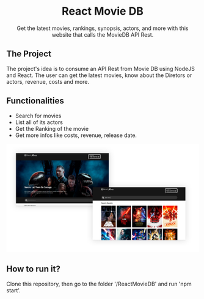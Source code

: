 <h1 align="center">React Movie DB</h1>
<p align="center">Get the latest movies, rankings, synopsis, actors, and more with this website that calls the MovieDB API Rest.</p>

## The Project

The project's idea is to consume an API Rest from Movie DB using NodeJS and React.
The user can get the latest movies, know about the Diretors or actors, revenue, costs and more.

 ## Functionalities

- Search for movies
- List all of its actors 
- Get the Ranking of the movie
- Get more infos like costs, revenue, release date.

<p align="center">
  <img src="https://github.com/rolfottenfels/ReactMovieDB/blob/main/public/layout.jpg" />
</p>

## How to run it?
Clone this repository, then go to the folder '/ReactMovieDB' and run 'npm start'.
